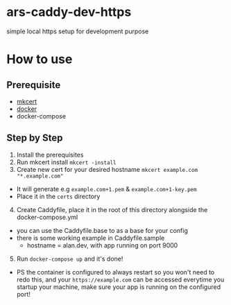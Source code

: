 # ars-caddy-dev-https
simple local https setup for development purpose

# How to use
## Prerequisite
* [mkcert](https://github.com/FiloSottile/mkcert)
* [docker](https://docs.docker.com/get-docker/)
* docker-compose

## Step by Step
1. Install the prerequisites
2. Run mkcert install `mkcert -install`
3. Create new cert for your desired hostname `mkcert example.com "*.example.com"`
  * It will generate e.g `example.com+1.pem` & `example.com+1-key.pem`
  * Place it in the `certs` directory
4. Create Caddyfile, place it in the root of this directory alongside the docker-compose.yml
  * you can use the Caddyfile.base to as a base for your config
  * there is some working example in Caddyfile.sample
    * hostname = alan.dev, with app running on port 9000 
5. Run `docker-compose up` and it's done!
  * PS the container is configured to always restart so you won't need to redo this, and your `https://example.com` can be accessed everytime you startup your machine, make sure your app is running on the configured port!
